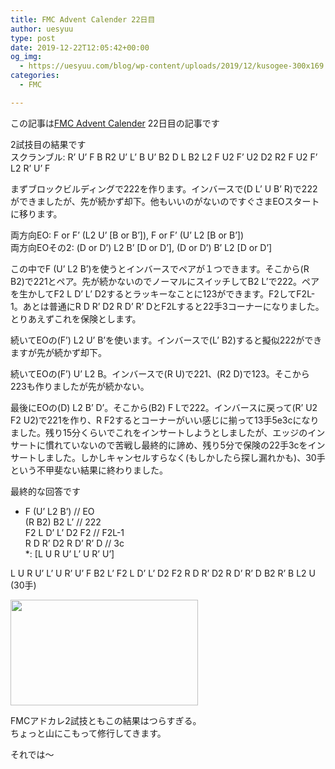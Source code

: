 ```yaml
---
title: FMC Advent Calender 22日目
author: uesyuu
type: post
date: 2019-12-22T12:05:42+00:00
og_img:
  - https://uesyuu.com/blog/wp-content/uploads/2019/12/kusogee-300x169.jpg
categories:
  - FMC

---
```

この記事は[FMC Advent Calender][1] 22日目の記事です

2試技目の結果です  
スクランブル: R&#8217; U&#8217; F B R2 U&#8217; L&#8217; B U&#8217; B2 D L B2 L2 F U2 F&#8217; U2 D2 R2 F U2 F&#8217; L2 R&#8217; U&#8217; F

まずブロックビルディングで222を作ります。インバースで(D L&#8217; U B&#8217; R)で222ができましたが、先が続かず却下。他もいいのがないのですぐさまEOスタートに移ります。

両方向EO: F or F&#8217; (L2 U&#8217; [B or B&#8217;]), F or F&#8217; (U&#8217; L2 [B or B&#8217;])  
両方向EOその2: (D or D&#8217;) L2 B&#8217; [D or D&#8217;], (D or D&#8217;) B&#8217; L2 [D or D&#8217;]

この中でF (U&#8217; L2 B&#8217;)を使うとインバースでペアが１つできます。そこから(R B2)で221とペア。先が続かないのでノーマルにスイッチしてB2 L&#8217;で222。ペアを生かしてF2 L D&#8217; L&#8217; D2するとラッキーなことに123ができます。F2してF2L-1。あとは普通にR D R&#8217; D2 R D&#8217; R&#8217; DとF2Lすると22手3コーナーになりました。とりあえずこれを保険とします。

続いてEOの(F&#8217;) L2 U&#8217; B&#8217;を使います。インバースで(L&#8217; B2)すると擬似222ができますが先が続かず却下。

続いてEOの(F&#8217;) U&#8217; L2 B。インバースで(R U)で221、(R2 D)で123。そこから223も作りましたが先が続かない。

最後にEOの(D) L2 B&#8217; D&#8217;。そこから(B2) F Lで222。インバースに戻って(R&#8217; U2 F2 U2)で221を作り、R F2するとコーナーがいい感じに揃って13手5e3cになりました。残り15分くらいでこれをインサートしようとしましたが、エッジのインサートに慣れていないので苦戦し最終的に諦め、残り5分で保険の22手3cをインサートしました。しかしキャンセルすらなく(もしかしたら探し漏れかも)、30手という不甲斐ない結果に終わりました。

最終的な回答です  
* F (U&#8217; L2 B&#8217;) // EO  
(R B2) B2 L&#8217; // 222  
F2 L D&#8217; L&#8217; D2 F2 // F2L-1  
R D R&#8217; D2 R D&#8217; R&#8217; D // 3c  
*: [L U R U&#8217; L&#8217; U R&#8217; U&#8217;]

L U R U&#8217; L&#8217; U R&#8217; U&#8217; F B2 L&#8217; F2 L D&#8217; L&#8217; D2 F2 R D R&#8217; D2 R D&#8217; R&#8217; D B2 R&#8217; B L2 U (30手)

<img loading="lazy" class="alignnone size-medium wp-image-477" src="https://uesyuu.com/blog/wp-content/uploads/2019/12/kusogee-300x169.jpg" alt="" width="300" height="169" srcset="https://uesyuu.com/blog/wp-content/uploads/2019/12/kusogee-300x169.jpg 300w, https://uesyuu.com/blog/wp-content/uploads/2019/12/kusogee-1024x576.jpg 1024w, https://uesyuu.com/blog/wp-content/uploads/2019/12/kusogee-768x432.jpg 768w, https://uesyuu.com/blog/wp-content/uploads/2019/12/kusogee-320x180.jpg 320w, https://uesyuu.com/blog/wp-content/uploads/2019/12/kusogee-530x298.jpg 530w, https://uesyuu.com/blog/wp-content/uploads/2019/12/kusogee-565x318.jpg 565w, https://uesyuu.com/blog/wp-content/uploads/2019/12/kusogee-710x399.jpg 710w, https://uesyuu.com/blog/wp-content/uploads/2019/12/kusogee-725x408.jpg 725w, https://uesyuu.com/blog/wp-content/uploads/2019/12/kusogee.jpg 1280w" sizes="(max-width: 300px) 100vw, 300px" /> 

FMCアドカレ2試技ともこの結果はつらすぎる。  
ちょっと山にこもって修行してきます。

それでは〜

 [1]: https://adventar.org/calendars/4487